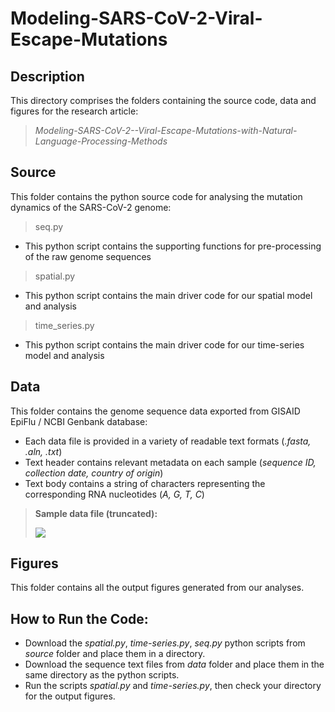 # Modeling-SARS-CoV-2-Viral-Escape-Mutations

## Description
This directory comprises the folders containing the source code, data and figures for the research article: 
> _Modeling-SARS-CoV-2--Viral-Escape-Mutations-with-Natural-Language-Processing-Methods_

## Source
This folder contains the python source code for analysing the mutation dynamics of the SARS-CoV-2 genome:

> seq.py

* This python script contains the supporting functions for pre-processing of the raw genome sequences

> spatial.py

* This python script contains the main driver code for our spatial model and analysis

> time_series.py

* This python script contains the main driver code for our time-series model and analysis

## Data
This folder contains the genome sequence data exported from GISAID EpiFlu / NCBI Genbank database:
* Each data file is provided in a variety of readable text formats (_.fasta, .aln, .txt_)
* Text header contains relevant metadata on each sample (_sequence ID, collection date, country of origin_)
* Text body contains a string of characters representing the corresponding RNA nucleotides (_A, G, T, C_)

> **Sample data file (truncated):**   
>           
> ![](figures/image6.png)

## Figures
This folder contains all the output figures generated from our analyses.

## How to Run the Code:
* Download the _spatial.py_, _time-series.py_, _seq.py_ python scripts from _source_ folder and place them in a directory. 
* Download the sequence text files from _data_ folder and place them in the same directory as the python scripts.
* Run the scripts _spatial.py_ and _time-series.py_, then check your directory for the output figures.
